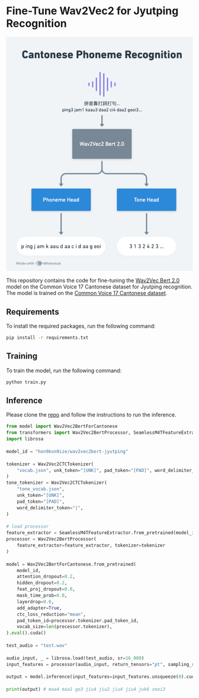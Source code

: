 # Fine-Tune Wav2Vec2 for Jyutping Recognition

![Wav2Vec2Cantonese](Wav2Vec2Cantonese.png)

This repository contains the code for fine-tuning the [Wav2Vec Bert 2.0](https://huggingface.co/facebook/w2v-bert-2.0) model on the Common Voice 17 Cantonese dataset for Jyutping recognition. The model is trained on the [Common Voice 17 Cantonese dataset](https://huggingface.co/datasets/mozilla-foundation/common_voice_17_0).

## Requirements

To install the required packages, run the following command:

```bash
pip install -r requirements.txt
```

## Training

To train the model, run the following command:

```bash
python train.py
```

## Inference

Please clone the [repo](https://github.com/hon9kon9ize/wav2vec2bert-jyutping) and follow the instructions to run the inference.

```python
from model import Wav2Vec2BertForCantonese
from transformers import Wav2Vec2BertProcessor, SeamlessM4TFeatureExtractor, Wav2Vec2CTCTokenizer
import librosa

model_id = "hon9kon9ize/wav2vec2bert-jyutping"

tokenizer = Wav2Vec2CTCTokenizer(
    "vocab.json", unk_token="[UNK]", pad_token="[PAD]", word_delimiter_token="|"
)
tone_tokenizer = Wav2Vec2CTCTokenizer(
    "tone_vocab.json",
    unk_token="[UNK]",
    pad_token="[PAD]",
    word_delimiter_token="|",
)

# load processor
feature_extractor = SeamlessM4TFeatureExtractor.from_pretrained(model_id)
processor = Wav2Vec2BertProcessor(
    feature_extractor=feature_extractor, tokenizer=tokenizer
)

model = Wav2Vec2BertForCantonese.from_pretrained(
    model_id,
    attention_dropout=0.2,
    hidden_dropout=0.2,
    feat_proj_dropout=0.0,
    mask_time_prob=0.0,
    layerdrop=0.0,
    add_adapter=True,
    ctc_loss_reduction="mean",
    pad_token_id=processor.tokenizer.pad_token_id,
    vocab_size=len(processor.tokenizer),
).eval().cuda()

test_audio = "test.wav"

audio_input, _ = librosa.load(test_audio, sr=16_000)
input_features = processor(audio_input, return_tensors="pt", sampling_rate=16_000).input_features[0]

output = model.inference(input_features=input_features.unsqueeze(0).cuda(), processor=processor, tone_tokenizer=tone_tokenizer)

print(output) # maa4 maa1 go3 jiu4 jiu2 jiu4 jiu4 juk6 zeoi3
```